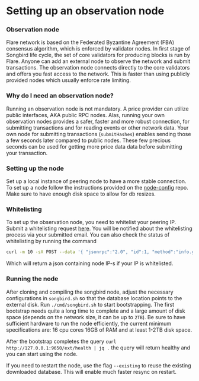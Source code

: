 # Setting up an observation node

### Observation node

Flare network is based on the Federated Byzantine Agreement (FBA) consensus algorithm, which is enforced by validator nodes. In first stage of Songbird life cycle, the set of core validators for producing blocks is run by Flare. Anyone can add an external node to observe the network and submit transactions. The observation node connects directly to the core validators and offers you fast access to the network. This is faster than using publicly provided nodes which usually enforce rate limiting.

### Why do I need an observation node?

Running an observation node is not mandatory. A price provider can utilize public interfaces, AKA public RPC nodes. Alas, running your own observation nodes provides a safer, faster and more robust connection, for submitting transactions and for reading events or other network data. Your own node for submitting transactions (`submitHashes`) enables sending those a few seconds later compared to public nodes. These few precious seconds can be used for getting more price data data before submitting your transaction.

### Setting up the node

Set up a local instance of peering node to have a more stable connection. To set up a node follow the instructions provided on the [node-config](https://gitlab.com/flarenetwork/node-config) repo. Make sure to have enough disk space to allow for db resizes.

### Whitelisting

To set up the observation node, you need to whitelist your peering IP. Submit a whitelisting request [here](https://forms.gle/zHisUgitnSEHCGBb6). You will be notified about the whitelisting process via your submitted email. You can also check the status of whitelisting by running the command

``` bash
curl -m 10 -sX POST --data '{ "jsonrpc":"2.0", "id":1, "method":"info.getNodeIP" }' -H 'content-type:application/json;' https://songbird.flare.network/ext/info
```

Which will return a json containing node IP-s if your IP is whitelisted.

### Running the node

After cloning and compiling the songbird node, adjust the necessary configurations in `songbird.sh` so that the database location points to the external disk. Run `./cmd/songbird.sh` to start bootstrapping. The first bootstrap needs quite a long time to complete and a large amount of disk space (depends on the network size, it can be up to `2TB`). Be sure to have sufficient hardware to run the node efficiently, the current minimum specifications are: 16 cpu cores 16GB of RAM and at least 1-2TB disk space.

After the bootstrap completes the query `curl http://127.0.0.1:9650/ext/health | jq .`  the query will return healthy and you can start using the node.

If you need to restart the node, use the flag `--existing` to reuse the existing downloaded database. This will enable much faster resync on restart.
